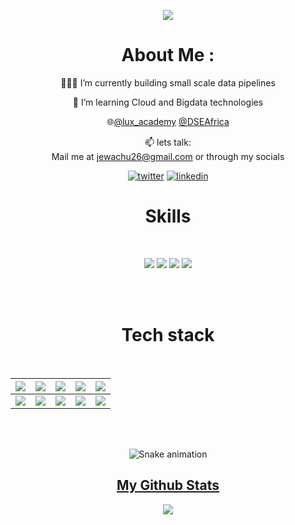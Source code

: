 
<p align="center">
<a href="https://github.com/James-Wachuka-James-Wachuka"><img src="https://readme-typing-svg.herokuapp.com?color=%2336BCF7&center=true&vCenter=true&lines=Hi+%2C+welcome+to+my+Github+page;I+am+James+Wachuka;I+am+a+Data+Engineer;Business+intelligence+enthusiast"></a>
</p>

<div align="center">
  
# About Me :
👨🏽‍💻  I’m currently building small scale data pipelines
  
🌱 I’m learning Cloud and Bigdata technologies

🌐[@lux_academy](https://twitter.com/lux_academy) [@DSEAfrica](https://twitter.com/DSEAfrica)


📫 lets talk:  
Mail me at jewachu26@gmail.com or through my socials
  
[![twitter](https://img.shields.io/badge/twitter-12100E?logo=twitter&logoColor=blue)](https://twitter.com/@Wachuka_James) [![linkedin](https://img.shields.io/badge/linkedin-12100E?logo=linkedin&logoColor=blue)](https://www.linkedin.com/in/james-mwangi-42769a1a0/)

<h1 align="center">Skills</h1>
<Br>
  
![](https://img.shields.io/badge/Data%20Modelling-purple?style=for-the-badge) ![](https://img.shields.io/badge/ETL-data%20warehousing-blue?style=for-the-badge) ![](https://img.shields.io/badge/data%20viz-green?style=for-the-badge) ![](https://img.shields.io/badge/Machine%20Learning-black?style=for-the-badge)
  
<Br>
<Br>
<h1>Tech stack</h1>
<Br>
 
|![](https://img.shields.io/badge/Python-FFD43B?style=for-the-badge&logo=python&logoColor=darkgreen)|![](https://img.shields.io/badge/spark-FF6F00?style=for-the-badge&logo=apache-spark&logoColor=white)|![](https://img.shields.io/badge/mongodb-F7931E?style=for-the-badge&logo=mongodb&logoColor=white)|![](https://img.shields.io/badge/tableau-D00000?style=for-the-badge&logo=tableau&logoColor=white)|![](https://img.shields.io/badge/mysql-F37626.svg?&style=for-the-badge&logo=mysql&logoColor=white)|
|---|---|---|---|---|
|![](https://img.shields.io/badge/airflow-342B029.svg?&style=for-the-badge&logo=apacheairflow&logoColor=white)|![](https://img.shields.io/badge/R-2C2D72?style=for-the-badge&logo=R&logoColor=white)|![](https://img.shields.io/badge/docker-777BB4?style=for-the-badge&logo=docker&logoColor=white)|![](https://img.shields.io/badge/kafka-239120?style=for-the-badge&logo=apache-kafka&logoColor=white)|![](https://img.shields.io/badge/And%20More!-yellow?style=for-the-badge)|
  

<Br>
<Br>

![Snake animation](https://github.com/James-Wachuka/James-Wachuka/blob/output/github-contribution-grid-snake.svg)

<h2 align="center"><u>My Github Stats</u></h2>
<p align="center">
<img align="center" src="https://github-readme-stats.vercel.app/api/top-langs/?username=James-Wachuka&layout=compact&theme=github_dark&langs_count=10&exclude_repo=kasweb">
<br>
<br>
<!--
<img align="center" src="https://github-readme-stats.vercel.app/api?username=James-Wachuka&count_private=true&show_icons=trueline_height=21&theme=github_dark">	
<br>
<br>
<img align="center" src="https://github-readme-streak-stats.herokuapp.com/?user=James-Wachuka&theme=holi-theme">
</p>
-->

